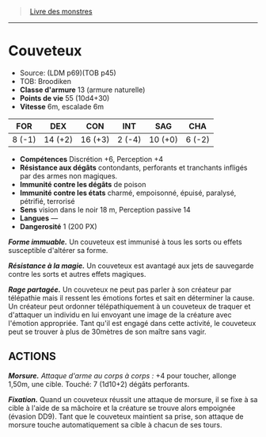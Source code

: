 ﻿> [Livre des monstres](tome_of_beasts_old.md)

---

# Couveteux

- Source: (LDM p69)(TOB p45)
- TOB: Broodiken
- **Classe d'armure** 13 (armure naturelle)
- **Points de vie** 55 (10d4+30)
- **Vitesse** 6m, escalade 6m

|FOR|DEX|CON|INT|SAG|CHA|
|---|---|---|---|---|---|
|8 (-1)|14 (+2)|16 (+3)|2 (-4)|10 (+0)|6 (-2)|

- **Compétences** Discrétion +6, Perception +4
- **Résistance aux dégâts** contondants, perforants et tranchants infligés par des armes non magiques.
- **Immunité contre les dégâts** de poison
- **Immunité contre les états** charmé, empoisonné, épuisé, paralysé, pétrifié, terrorisé
- **Sens** vision dans le noir 18 m, Perception passive 14
- **Langues** —
- **Dangerosité** 1 (200 PX)

**_Forme immuable._** Un couveteux est immunisé à tous les sorts ou effets susceptible d'altérer sa forme.

**_Résistance à la magie._** Un couveteux est avantagé aux jets de sauvegarde contre les sorts et autres effets magiques.

**_Rage partagée._** Un couveteux ne peut pas parler à son créateur par télépathie mais il ressent les émotions fortes et sait en déterminer la cause. Un créateur peut ordonner télépathiquement à un couveteux de traquer et d'attaquer un individu en lui envoyant une image de la créature avec l'émotion appropriée. Tant qu'il est engagé dans cette activité, le couveteux peut se trouver à plus de 30mètres de son maître sans vagir.

## ACTIONS

**_Morsure._** _Attaque d'arme au corps à corps :_ +4 pour toucher, allonge 1,50m, une cible. Touché: 7 (1d10+2) dégâts perforants.

**_Fixation._** Quand un couveteux réussit une attaque de morsure, il se fixe à sa cible à l'aide de sa mâchoire et la créature se trouve alors empoignée (évasion DD9). Tant que le couveteux maintient sa prise, son attaque de morsure touche automatiquement sa cible à chacun de ses tours.

